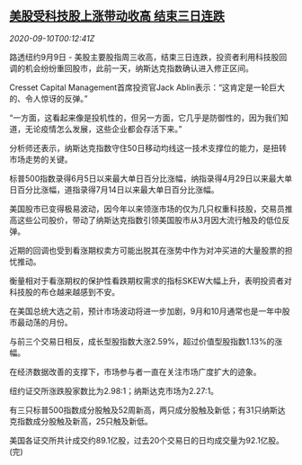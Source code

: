 <!--1599697398000-->
[美股受科技股上涨带动收高 结束三日连跌](https://cn.reuters.com/article/usa-stock-close-0909-wedn-idCNKBS26100F)
------

<div><i>2020-09-10T00:12:41Z</i></div><p>路透纽约9月9日 - 美股主要股指周三收高，结束三日连跌，投资者利用科技股回调的机会纷纷重回股市，此前一天，纳斯达克指数确认进入修正区间。</p><p>Cresset Capital Management首席投资官Jack Ablin表示：“这肯定是一轮巨大的、令人惊讶的反弹。”</p><p>“一方面，这看起来像是投机性的，但另一方面，它几乎是防御性的，因为我们知道，无论疫情怎么发展，这些企业都会存活下来。”</p><p>分析师还表示，纳斯达克指数守住50日移动均线这一技术支撑位的能力，是扭转市场走势的关键。</p><p>标普500指数录得6月5日以来最大单日百分比涨幅，纳指录得4月29日以来最大单日百分比涨幅，道指录得7月14日以来最大单日百分比涨幅。</p><p>美国股市已变得极易波动，因今年以来领涨市场的仅为几只权重科技股，交易员推高这些公司股价，带动了纳斯达克指数引领美国股市从3月因大流行触及的低位反弹。</p><p>近期的回调也受到看涨期权卖方可能出脱其在涨势中作为对冲买进的大量股票的担忧推动。</p><p>衡量相对于看涨期权的保护性看跌期权需求的指标SKEW大幅上升，表明投资者对科技股的布仓越来越感到不安。</p><p>在美国总统大选之前，预计市场波动将进一步加剧，9月和10月通常也是一年中股市最动荡的月份。</p><p>与前三个交易日相反，成长型股指数大涨2.59%，超过价值型股指数1.13%的涨幅。</p><p>在经济数据改善的支撑下，市场参与者一直在关注市场广度扩大的迹象。</p><p>纽约证交所涨跌股家数比为2.98:1；纳斯达克市场为2.27:1。</p><p>有三只标普500指数成分股触及52周新高，两只成分股触及新低；有31只纳斯达克指数成分股触及新高，25只触及新低。</p><p>美国各证交所共计成交约89.1亿股，过去20个交易日的日均成交量为92.1亿股。(完)</p>
